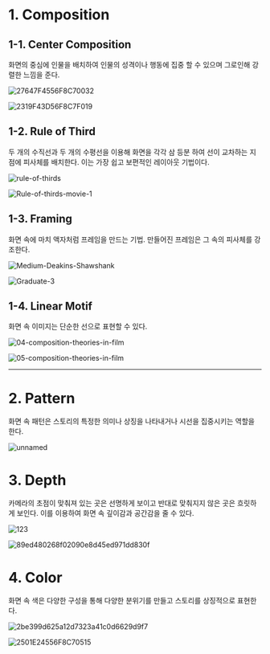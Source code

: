 # 1. Composition 

1-1. Center Composition
------------------------
화면의 중심에 인물을 배치하여 인물의 성격이나 행동에 집중 할 수 있으며 그로인해 강렬한 느낌을 준다.

![27647F4556F8C70032](https://user-images.githubusercontent.com/71221618/95678229-43194a00-0c06-11eb-8a55-ccb499b014b9.png)

![2319F43D56F8C7F019](https://user-images.githubusercontent.com/71221618/95678237-50cecf80-0c06-11eb-8cef-28a9ee313358.jpg)


1-2. Rule of Third
-------------------
두 개의 수직선과 두 개의 수평선을 이용해 화면을 각각 삼 등분 하여 선이 교차하는 지점에 피사체를 배치한다. 이는 가장 쉽고 보편적인 레이아웃 기법이다.

![rule-of-thirds](https://user-images.githubusercontent.com/71221618/95678399-5bd62f80-0c07-11eb-875f-34176a024ccf.jpg)

![Rule-of-thirds-movie-1](https://user-images.githubusercontent.com/71221618/95678403-655f9780-0c07-11eb-8970-19b776047312.jpg)

1-3. Framing 
------------
화면 속에 마치 액자처럼 프레임을 만드는 기법. 만들어진 프레임은 그 속의 피사체를 강조한다.

![Medium-Deakins-Shawshank](https://user-images.githubusercontent.com/71221618/95678539-4a415780-0c08-11eb-87bb-537f8d688316.jpg)

![Graduate-3](https://user-images.githubusercontent.com/71221618/95678542-562d1980-0c08-11eb-9afa-1de0f1d29ba8.jpg)

1-4. Linear Motif 
-----------------
화면 속 이미지는 단순한 선으로 표현할 수 있다.

![04-composition-theories-in-film](https://user-images.githubusercontent.com/71221618/95678726-7c06ee00-0c09-11eb-81da-ca489daf7ff8.png)


![05-composition-theories-in-film](https://user-images.githubusercontent.com/71221618/95678774-c1c3b680-0c09-11eb-957f-bd843b37bb58.jpg)

**********************

# 2. Pattern 

화면 속 패턴은 스토리의 특정한 의미나 상징을 나타내거나 시선을 집중시키는 역할을 한다.

![unnamed](https://user-images.githubusercontent.com/71221618/95678886-59c1a000-0c0a-11eb-98b2-a0fe840a2eea.png)


# 3. Depth 

카메라의 초점이 맞춰져 있는 곳은 선명하게 보이고 반대로 맞춰지지 않은 곳은 흐릿하게 보인다. 이를 이용하여 화면 속 깊이감과 공간감을 줄 수 있다.

![123](https://user-images.githubusercontent.com/71221618/95678926-9beae180-0c0a-11eb-9f61-d6aa77fe322b.jpg)

![89ed480268f02090e8d45ed971dd830f](https://user-images.githubusercontent.com/71221618/95679078-7f02de00-0c0b-11eb-9957-8338a234beb1.png)

# 4. Color

화면 속 색은 다양한 구성을 통해 다양한 분위기를 만들고 스토리를 상징적으로 표현한다.

![2be399d625a12d7323a41c0d6629d9f7](https://user-images.githubusercontent.com/71221618/95679164-e6b92900-0c0b-11eb-9f24-c20e7720ac21.jpg)

![2501E24556F8C70515](https://user-images.githubusercontent.com/71221618/95679238-5b8c6300-0c0c-11eb-83c3-497e90000cb6.png)

